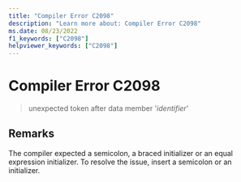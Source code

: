 ```yaml
---
title: "Compiler Error C2098"
description: "Learn more about: Compiler Error C2098"
ms.date: 08/23/2022
f1_keywords: ["C2098"]
helpviewer_keywords: ["C2098"]
---
```

# Compiler Error C2098

> unexpected token after data member '*identifier*'

## Remarks

The compiler expected a semicolon, a braced initializer or an equal expression initializer. To resolve the issue, insert a semicolon or an initializer.
